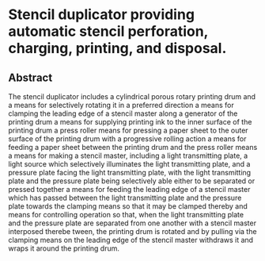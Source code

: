 # Stencil duplicator providing automatic stencil perforation, charging, printing, and disposal.

## Abstract
The stencil duplicator includes a cylindrical porous rotary printing drum and a means for selectively rotating it in a preferred direction a means for clamping the leading edge of a stencil master along a generator of the printing drum a means for supplying printing ink to the inner surface of the printing drum a press roller means for pressing a paper sheet to the outer surface of the printing drum with a progressive rolling action a means for feeding a paper sheet between the printing drum and the press roller means a means for making a stencil master, including a light transmitting plate, a light source which selectively illuminates the light transmitting plate, and a pressure plate facing the light transmitting plate, with the light transmitting plate and the pressure plate being selectively able either to be separated or pressed together a means for feeding the leading edge of a stencil master which has passed between the light transmitting plate and the pressure plate towards the clamping means so that it may be clamped thereby and means for controlling operation so that, when the light transmitting plate and the pressure plate are separated from one another with a stencil master interposed therebe tween, the printing drum is rotated and by pulling via the clamping means on the leading edge of the stencil master withdraws it and wraps it around the printing drum.